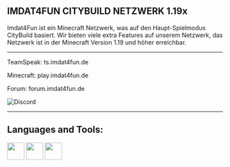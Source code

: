 ## IMDAT4FUN CITYBUILD NETZWERK 1.19x

Imdat4Fun ist ein Minecraft Netzwerk, was auf den Haupt-Spielmodus CityBuild basiert. Wir bieten viele extra Features auf unserem Netzwerk, das Netzwerk ist in der Minecraft Version 1.19 und höher erreichbar.
  
-----

TeamSpeak: ts.imdat4fun.de

Minecraft: play.imdat4fun.de

Forum: forum.imdat4fun.de

![Discord](https://img.shields.io/discord/910580472025845762?color=blue&label=discord&logo=discord&logoColor=white&style=for-the-badge)

-----

## Languages and Tools:

<p align="left"> 
<code><img height="40" src="https://cdn-icons-png.flaticon.com/512/1387/1387539.png"></code>
<code><img height="40" src="https://th.bing.com/th/id/OIP.9qMqWDKOpvD9oRRCel5ksQHaHa?pid=ImgDet&rs=1"></code>
<code><img height="40" src="https://ithemes.com/wp-content/uploads/2019/02/what-is-phpmyadmin.jpg"></code>
  
  
  
  
  
  
  
 
    

